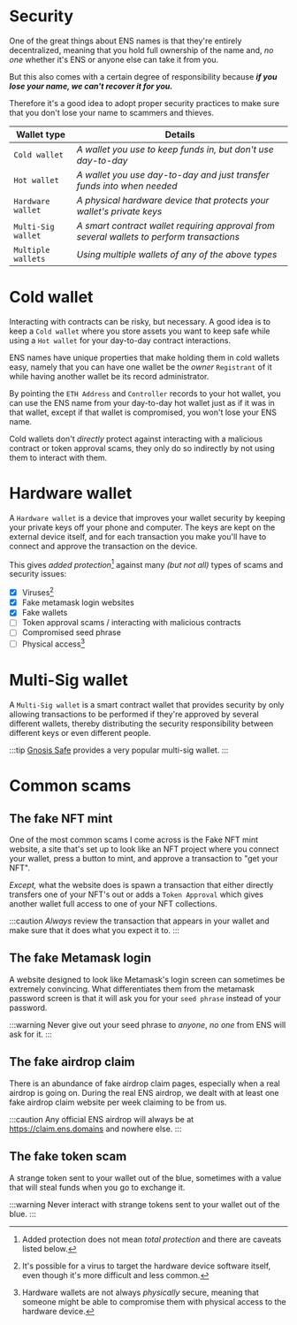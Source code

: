 # Security

One of the great things about ENS names is that they're entirely decentralized, meaning that you hold full ownership of the name and, *no one* whether it's ENS or anyone else can take it from you.

But this also comes with a certain degree of responsibility because ***if you lose your name, we can't recover it for you.***

Therefore it's a good idea to adopt proper security practices to make sure that you don't lose your name to scammers and thieves.

| Wallet type        | Details                                                                                   |
|--------------------|-------------------------------------------------------------------------------------------|
| `Cold wallet`      | *A wallet you use to keep funds in, but don't use day-to-day*                             |
| `Hot wallet`       | *A wallet you use day-to-day and just transfer funds into when needed*                    |
| `Hardware wallet`  | *A physical hardware device that protects your wallet's private keys*                     |
| `Multi-Sig wallet` | *A smart contract wallet requiring approval from several wallets to perform transactions* |
| `Multiple wallets` | *Using multiple wallets of any of the above types*                                        |

# Cold wallet
Interacting with contracts can be risky, but necessary. A good idea is to keep a `Cold wallet` where you store assets you want to keep safe while using a `Hot wallet` for your day-to-day contract interactions.

ENS names have unique properties that make holding them in cold wallets easy, namely that you can have one wallet be the *owner* `Registrant` of it while having another wallet be its record administrator.

By pointing the `ETH Address` and `Controller` records to your hot wallet, you can use the ENS name from your day-to-day hot wallet just as if it was in that wallet, except if that wallet is compromised, you won't lose your ENS name.

Cold wallets don't *directly* protect against interacting with a malicious contract or token approval scams, they only do so indirectly by not using them to interact with them.

# Hardware wallet
A `Hardware wallet` is a device that improves your wallet security by keeping your private keys off your phone and computer. The keys are kept on the external device itself, and for each transaction you make you'll have to connect and approve the transaction on the device.

This gives *added protection*[^note1] against many *(but not all)* types of scams and security issues:
* [x] Viruses[^note2]
* [x] Fake metamask login websites
* [x] Fake wallets
* [ ] Token approval scams / interacting with malicious contracts
* [ ] Compromised seed phrase
* [ ] Physical access[^note3]

[^note1]: Added protection does not mean *total protection* and there are caveats listed below.

[^note2]: It's possible for a virus to target the hardware device software itself, even though it's more difficult and less common. 

[^note3]: Hardware wallets are not always *physically* secure, meaning that someone might be able to compromise them with physical access to the hardware device.

# Multi-Sig wallet
A `Multi-Sig wallet` is a smart contract wallet that provides security by only allowing transactions to be performed if they're approved by several different wallets, thereby distributing the security responsibility between different keys or even different people.

:::tip
[Gnosis Safe](https://gnosis-safe.io) provides a very popular multi-sig wallet.
:::

# Common scams
## The fake NFT mint
One of the most common scams I come across is the Fake NFT mint website, a site that's set up to look like an NFT project where you connect your wallet, press a button to mint, and approve a transaction to "get your NFT".

*Except,* what the website does is spawn a transaction that either directly transfers one of your NFT's out or adds a `Token Approval` which gives another wallet full access to one of your NFT collections.

:::caution
*Always* review the transaction that appears in your wallet and make sure that it does what you expect it to.
:::

## The fake Metamask login
A website designed to look like Metamask's login screen can sometimes be extremely convincing. What differentiates them from the metamask password screen is that it will ask you for your `seed phrase` instead of your password.

:::warning
Never give out your seed phrase to *anyone*, *no one* from ENS will ask for it.
:::

## The fake airdrop claim
There is an abundance of fake airdrop claim pages, especially when a real airdrop is going on. During the real ENS airdrop, we dealt with at least one fake airdrop claim website per week claiming to be from us.

:::caution
Any official ENS airdrop will always be at <https://claim.ens.domains> and nowhere else.
:::

## The fake token scam
A strange token sent to your wallet out of the blue, sometimes with a value that will steal funds when you go to exchange it.

:::warning
Never interact with strange tokens sent to your wallet out of the blue.
:::
